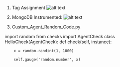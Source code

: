 1. Tag Assignment
![alt text](https://github.com/cconerby/hiring-engineers/blob/master/1_Assigning_Tags.JPG)

2. MongoDB Instrumented:
![alt text](https://github.com/cconerby/hiring-engineers/blob/master/2_MongoDB_Instrumented.JPG)

3. Custom_Agent_Random_Code.py

import random
from checks import AgentCheck
class HelloCheck(AgentCheck):
  def check(self, instance):

        x = random.randint(1, 1000)

        self.gauge('random.number', x)
